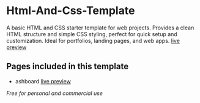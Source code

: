 # Html-And-Css-Template
A basic HTML and CSS starter template for web projects. Provides a clean HTML structure and simple CSS styling, perfect for quick setup and customization. Ideal for portfolios, landing pages, and web apps.
[live preview](https://mohammedelmehdi.github.io/html-and-css-template/)

## Pages included in this template
- ashboard [live preview](https://mohammedelmehdi.github.io/html-and-css-template/)

*Free for personal and commercial use*
